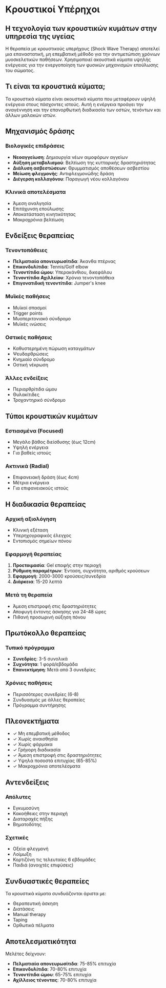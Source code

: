 # Κρουστικοί Υπέρηχοι

## Η τεχνολογία των κρουστικών κυμάτων στην υπηρεσία της υγείας

Η θεραπεία με κρουστικούς υπερήχους (Shock Wave Therapy) αποτελεί μια επαναστατική, μη επεμβατική μέθοδο για την αντιμετώπιση χρόνιων μυοσκελετικών παθήσεων. Χρησιμοποιεί ακουστικά κύματα υψηλής ενέργειας για την ενεργοποίηση των φυσικών μηχανισμών επούλωσης του σώματος.

## Τι είναι τα κρουστικά κύματα;

Τα κρουστικά κύματα είναι ακουστικά κύματα που μεταφέρουν υψηλή ενέργεια στους πάσχοντες ιστούς. Αυτή η ενέργεια προάγει την αναγέννηση και την επανορθωτική διαδικασία των οστών, τενόντων και άλλων μαλακών ιστών.

## Μηχανισμός δράσης

### Βιολογικές επιδράσεις
- **Νεοαγγείωση**: Δημιουργία νέων αιμοφόρων αγγείων
- **Αύξηση μεταβολισμού**: Βελτίωση της κυτταρικής δραστηριότητας
- **Διάλυση ασβεστώσεων**: Θρυμματισμός αποθέσεων ασβεστίου
- **Μείωση φλεγμονής**: Αντιφλεγμονώδης δράση
- **Διέγερση κολλαγόνου**: Παραγωγή νέου κολλαγόνου

### Κλινικά αποτελέσματα
- Άμεση αναλγησία
- Επιτάχυνση επούλωσης
- Αποκατάσταση κινητικότητας
- Μακροχρόνια βελτίωση

## Ενδείξεις θεραπείας

### Τενοντοπάθειες
- **Πελματιαία απονευρωσίτιδα**: Άκανθα πτέρνας
- **Επικονδυλίτιδα**: Tennis/Golf elbow
- **Τενοντίτιδα ώμου**: Υπερακάνθιου, δικεφάλου
- **Τενοντίτιδα Αχιλλείου**: Χρόνια τενοντοπάθεια
- **Επιγονατιδική τενοντίτιδα**: Jumper's knee

### Μυϊκές παθήσεις
- Μυϊκοί σπασμοί
- Trigger points
- Μυοπεριτονιακό σύνδρομο
- Μυϊκές ινώσεις

### Οστικές παθήσεις
- Καθυστερημένη πώρωση καταγμάτων
- Ψευδαρθρώσεις
- Κνημιαίο σύνδρομο
- Οστική νέκρωση

### Άλλες ενδείξεις
- Περιαρθρίτιδα ώμου
- Θυλακίτιδες
- Τροχαντηρικό σύνδρομο

## Τύποι κρουστικών κυμάτων

### Εστιασμένα (Focused)
- Μεγάλο βάθος διείσδυσης (έως 12cm)
- Υψηλή ενέργεια
- Για βαθείς ιστούς

### Ακτινικά (Radial)
- Επιφανειακή δράση (έως 4cm)
- Μέτρια ενέργεια
- Για επιφανειακούς ιστούς

## Η διαδικασία θεραπείας

### Αρχική αξιολόγηση
- Κλινική εξέταση
- Υπερηχογραφικός έλεγχος
- Εντοπισμός σημείων πόνου

### Εφαρμογή θεραπείας
1. **Προετοιμασία**: Gel επαφής στην περιοχή
2. **Ρύθμιση παραμέτρων**: Ένταση, συχνότητα, αριθμός κρούσεων
3. **Εφαρμογή**: 2000-3000 κρούσεις/συνεδρία
4. **Διάρκεια**: 15-20 λεπτά

### Μετά τη θεραπεία
- Άμεση επιστροφή στις δραστηριότητες
- Αποφυγή έντονης άσκησης για 24-48 ώρες
- Πιθανή προσωρινή αύξηση πόνου

## Πρωτόκολλο θεραπείας

### Τυπικό πρόγραμμα
- **Συνεδρίες**: 3-5 συνολικά
- **Συχνότητα**: 1 φορά/εβδομάδα
- **Επανεκτίμηση**: Μετά από 3 συνεδρίες

### Χρόνιες παθήσεις
- Περισσότερες συνεδρίες (6-8)
- Συνδυασμός με άλλες θεραπείες
- Πρόγραμμα συντήρησης

## Πλεονεκτήματα

- ✓ Μη επεμβατική μέθοδος
- ✓ Χωρίς αναισθησία
- ✓ Χωρίς φάρμακα
- ✓ Γρήγορη διαδικασία
- ✓ Άμεση επιστροφή στις δραστηριότητες
- ✓ Υψηλά ποσοστά επιτυχίας (65-85%)
- ✓ Μακροχρόνια αποτελέσματα

## Αντενδείξεις

### Απόλυτες
- Εγκυμοσύνη
- Κακοήθειες στην περιοχή
- Διαταραχές πήξης
- Βηματοδότης

### Σχετικές
- Οξεία φλεγμονή
- Λοίμωξη
- Κορτιζόνη τις τελευταίες 6 εβδομάδες
- Παιδιά (ανοιχτές επιφύσεις)

## Συνδυαστικές θεραπείες

Τα κρουστικά κύματα συνδυάζονται άριστα με:
- Θεραπευτική άσκηση
- Διατάσεις
- Manual therapy
- Taping
- Ορθωτικά πέλματα

## Αποτελεσματικότητα

Μελέτες δείχνουν:
- **Πελματιαία απονευρωσίτιδα**: 75-85% επιτυχία
- **Επικονδυλίτιδα**: 70-80% επιτυχία
- **Τενοντίτιδα ώμου**: 65-75% επιτυχία
- **Αχίλλειος τένοντας**: 70-80% επιτυχία